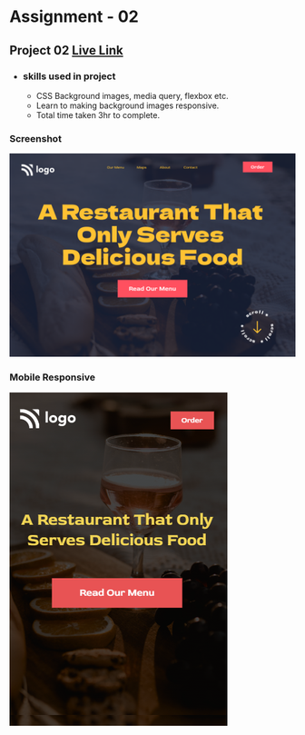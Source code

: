 # Assignment - 02

## Project 02 [Live Link](https://full-stack-js-projects-02.netlify.app/)

- ### skills used in project
  - CSS Background images, media query, flexbox etc.
  - Learn to making background images responsive.
  - Total time taken 3hr to complete.
### Screenshot
![assignment 02](2.png)

### Mobile Responsive
![assignment 02](food-resturant-landing-page.png)
